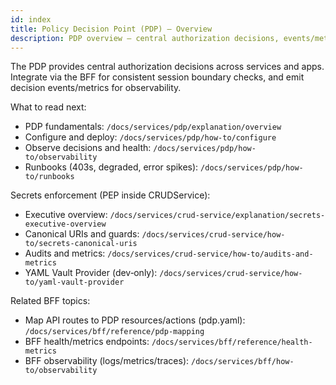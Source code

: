 ```yaml
---
id: index
title: Policy Decision Point (PDP) – Overview
description: PDP overview – central authorization decisions, events/metrics, and links to configuration and runbooks.
---
```


The PDP provides central authorization decisions across services and apps. Integrate via the BFF for consistent session boundary checks, and emit decision events/metrics for observability.

What to read next:

- PDP fundamentals: `/docs/services/pdp/explanation/overview`
- Configure and deploy: `/docs/services/pdp/how-to/configure`
- Observe decisions and health: `/docs/services/pdp/how-to/observability`
- Runbooks (403s, degraded, error spikes): `/docs/services/pdp/how-to/runbooks`

Secrets enforcement (PEP inside CRUDService):

- Executive overview: `/docs/services/crud-service/explanation/secrets-executive-overview`
- Canonical URIs and guards: `/docs/services/crud-service/how-to/secrets-canonical-uris`
- Audits and metrics: `/docs/services/crud-service/how-to/audits-and-metrics`
- YAML Vault Provider (dev‑only): `/docs/services/crud-service/how-to/yaml-vault-provider`

Related BFF topics:

- Map API routes to PDP resources/actions (pdp.yaml): `/docs/services/bff/reference/pdp-mapping`
- BFF health/metrics endpoints: `/docs/services/bff/reference/health-metrics`
- BFF observability (logs/metrics/traces): `/docs/services/bff/how-to/observability`


